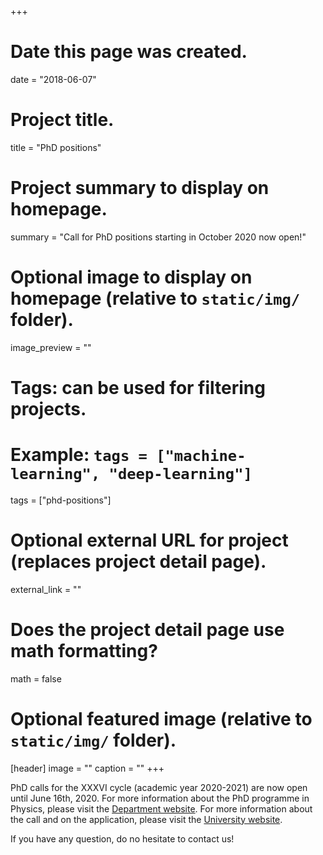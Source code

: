 +++
# Date this page was created.
date = "2018-06-07"

# Project title.
title = "PhD positions"

# Project summary to display on homepage.
summary = "Call for PhD positions starting in October 2020 now open!"

# Optional image to display on homepage (relative to `static/img/` folder).
image_preview = ""

# Tags: can be used for filtering projects.
# Example: `tags = ["machine-learning", "deep-learning"]`
tags = ["phd-positions"]

# Optional external URL for project (replaces project detail page).
external_link = ""

# Does the project detail page use math formatting?
math = false

# Optional featured image (relative to `static/img/` folder).
[header]
image = ""
caption = ""
+++

PhD calls for the XXXVI cycle (academic year 2020-2021) are now open until June 16th, 2020. For more information about the PhD programme in Physics, please visit the [Department website](https://www.dfa.unipd.it/index.php?id=phd-physics). For more information about the call and on the application, please visit the [University website](https://www.unipd.it/en/phd-programmes-calls-and-admissions).

If you have any question, do no hesitate to contact us!
